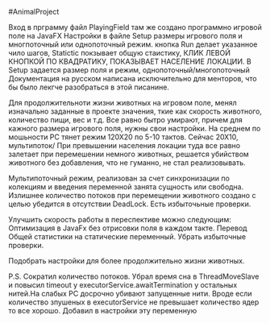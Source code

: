 #AnimalProject

Вход в прграмму файл PlayingField там же создано программно игровой поле на JavaFX
Настройки в файле Setup размеры игрового поля и многпоточный или однопоточный режим.
кнопка Run делает указанное чило шагов, Statictic покзывает общую стаистику,
КЛИК ЛЕВОЙ КНОПКОЙ ПО КВАДРАТИКУ, ПОКАЗЫВАЕТ НАСЕЛЕНИЕ ЛОКАЦИИ. В Setup задается размер
поля и режим, однопоточный/многопоточный
Документация на русском написана исключительно для менторов, что бы было лекгче разобраться
в этой писанине.

Для продолжительноти жизни животных на игровом поле, менял изначально заданные в
проекте значения, ткие как скорость животного, количество пищи, вес и т.д.
Все равно бытро умирают, причем для кажного размера игрового поля, нужны свои
настройки. На среднем по мошьности РС тянет режим 120Х20 по 5-10 тактов.
Сейчас 20Х10, мультипоток/
При превышении населения локации туда все равно залетает при перемешении немного
животных, решается убийством животного без добавления, что не гуманно, не стал
реализовывать.

Мультипоточный режим, реализован за счет синхронизации по колекциям и введения переменной
занята сущность или свободна. Излишнее количество потоков при перемещении животного
создано с целью убедится в отсутствии DeadLock. Есть избыточьные проверки.

Улучшить скорость работы в переспективе можно следующим:
Оптимизация в JavaFx без отрисовки поля
в каждом такте.
Перевод Общей статистики на статические переменный.
Убрать избыточные проверки.

Подобрать настройки для более продолжительно жизни животных.

P.S.
Сократил количество потоков. Убрал время сна в ThreadMoveSlave и повысил timeout у executorService.awaitTermination
у остальных нитей.На слабых РС досрочно убивают запущенные нити. Вроде если количество зпушеных
в executorService не превышает количество ядер то все хорошо. Добавил в настройки эту переменную





